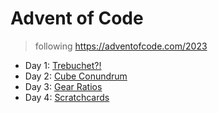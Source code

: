 # Advent of Code
> following https://adventofcode.com/2023

- Day 1: [Trebuchet?!](./src/day-1/readme.md) 
- Day 2: [Cube Conundrum](./src/day-2/readme.md)
- Day 3: [Gear Ratios](./src/day-3/readme.md)
- Day 4: [Scratchcards](./src//day-4/readme.md)